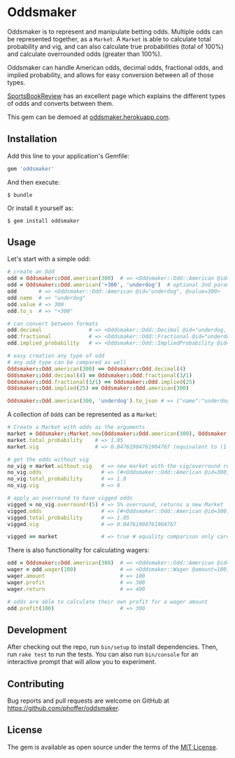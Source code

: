 # Oddsmaker

Oddsmaker is to represent and manipulate betting odds. Multiple odds can be represented together, as a `Market`. A `Market` is able to calculate total probability and vig, and can also calculate true probabilities (total of 100%) and calculate overrounded odds (greater than 100%).

Oddsmaker can handle American odds, decimal odds, fractional odds, and implied probability, and allows for easy conversion between all of those types.

[SportsBookReview](https://www.sportsbookreview.com/picks/tools/odds-converter/) has an excellent page which explains the different types of odds and converts between them.

This gem can be demoed at [oddsmaker.herokuapp.com](http://oddsmaker.herokuapp.com).

## Installation

Add this line to your application's Gemfile:

```ruby
gem 'oddsmaker'
```

And then execute:

    $ bundle

Or install it yourself as:

    $ gem install oddsmaker

## Usage

Let's start with a simple odd:

```ruby
# create an Odd
odd = Oddsmaker::Odd.american(300)  # => <Oddsmaker::Odd::American @id=300, @value=300>
odd = Oddsmaker::Odd.american('+300', 'underdog')  # optional 2nd param allows for identifying the odd
odd       # => <Oddsmaker::Odd::American @id="underdog", @value=300>
odd.name  # => "underdog"
odd.value # => 300
odd.to_s  # => "+300"

# can convert between formats
odd.decimal               # => <Oddsmaker::Odd::Decimal @id="underdog, @value=4.0>
odd.fractional            # => <Oddsmaker::Odd::Fractional @id="underdog, @value=(3/1)>
odd.implied_probability   # => <Oddsmaker::Odd::ImpliedProbability @id="underdog", @value=0.25>

# easy creation any type of odd
# any odd type can be compared as well
Oddsmaker::Odd.american(300) == Oddsmaker::Odd.decimal(4)
Oddsmaker::Odd.decimal(4) == Oddsmaker::Odd.fractional(3/1)
Oddsmaker::Odd.fractional(3/1) == Oddsmaker::Odd.implied(25)
Oddsmaker::Odd.implied(25) == Oddsmaker::Odd.american(300)

Oddsmaker::Odd.american(300, 'underdog').to_json # => {"name":"underdog","american":300,"decimal":4.0,"fractional":"3/1","implied":0.25}
```

A collection of `Odd`s can be represented as a `Market`:

```ruby
# Create a Market with odds as the arguments
market = Oddsmaker::Market.new(Oddsmaker::Odd.american(300), Oddsmaker::Odd.american(-400))
market.total_probability    # => 1.05
market.vig                  # => 0.04761904761904767 (equivalent to (1 - total_probability**-1))

# get the odds without vig
no_vig = market.without_vig   # => new market with the vig/overround removed
no_vig.odds                   # => [#<Oddsmaker::Odd::American @id=300, @value=320>, #<Oddsmaker::Odd::American @id=-400, @value=-320>]
no_vig.total_probability      # => 1.0
no_vig.vig                    # => 0

# apply an overround to have vigged odds
vigged = no_vig.overround!(5) # => 5% overround, returns a new Market
vigged.odds                   # => [#<Oddsmaker::Odd::American @id=300, @value=300>, #<Oddsmaker::Odd::American @id=-400, @value=-400>]
vigged.total_probability      # => 1.05
vigged.vig                    # => 0.04761904761904767

vigged == market              # => true # equality comparison only cares about the odds' values. Name and ordering is not relevant
```

There is also functionality for calculating wagers:

```ruby
odd = Oddsmaker::Odd.american(300)  # => <Oddsmaker::Odd::American @id=300, @value=300>
wager = odd.wager(100)              # => <Oddsmaker::Wager @amount=100, @odd=#<Oddsmaker::Odd::American @id=300, @value=300>>
wager.amount                        # => 100
wager.profit                        # => 300
wager.return                        # => 400

# odds are able to calculate their own profit for a wager amount
odd.profit(100)                     # => 300
```

## Development

After checking out the repo, run `bin/setup` to install dependencies. Then, run `rake test` to run the tests. You can also run `bin/console` for an interactive prompt that will allow you to experiment.

## Contributing

Bug reports and pull requests are welcome on GitHub at https://github.com/phoffer/oddsmaker.

## License

The gem is available as open source under the terms of the [MIT License](http://opensource.org/licenses/MIT).
